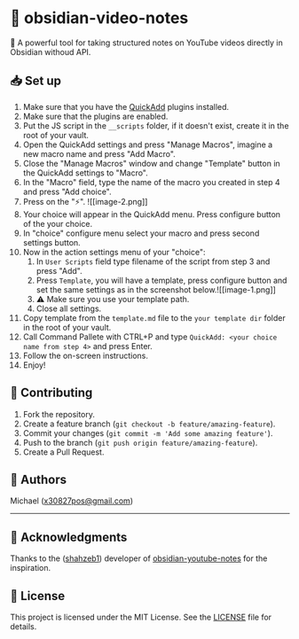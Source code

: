 # 📝 obsidian-video-notes

🚀 A powerful tool for taking structured notes on YouTube videos directly in Obsidian withoud API.

## 📥 Set up

1. Make sure that you have the [QuickAdd](obsidian://show-plugin?id=quickadd) plugins installed.
2. Make sure that the plugins are enabled.
3. Put the JS script in the `__scripts` folder, if it doesn't exist, create it in the root of your vault.
4. Open the QuickAdd settings and press "Manage Macros", imagine a new macro name and press "Add Macro".
5. Close the "Manage Macros" window and change "Template" button in the QuickAdd settings to "Macro".
6. In the "Macro" field, type the name of the macro you created in step 4 and press "Add choice".
7. Press on the "⚡️".
   ![[image-2.png]]
8. Your choice will appear in the QuickAdd menu. Press configure button of the your choice.
9. In "choice" configure menu select your macro and press second settings button.
10. Now in the action settings menu of your "choice":
    1. In `User Scripts` field type filename of the script from step 3 and press "Add".
    2. Press `Template`, you will have a template, press configure button and set the same settings as in the screenshot below.![[image-1.png]]
    3. ⚠️ Make sure you use your template path.
    4. Close all settings.
11. Copy template from the `template.md` file to the `your template dir` folder in the root of your vault.
12. Call Command Pallete with CTRL+P and type `QuickAdd: <your choice name from step 4>` and press Enter.
13. Follow the on-screen instructions.
14. Enjoy!

## 🤝 Contributing

1. Fork the repository.
2. Create a feature branch (`git checkout -b feature/amazing-feature`).
3. Commit your changes (`git commit -m 'Add some amazing feature'`).
4. Push to the branch (`git push origin feature/amazing-feature`).
5. Create a Pull Request.

## 👥 Authors

Michael (<x30827pos@gmail.com>)

---

## 🙏 Acknowledgments

Thanks to the ([shahzeb1](https://github.com/shahzeb1)) developer of [obsidian-youtube-notes](https://github.com/shahzeb1/obsidian-youtube-notes) for the inspiration.

## 📄 License

This project is licensed under the MIT License. See the [LICENSE](LICENSE) file for details.
